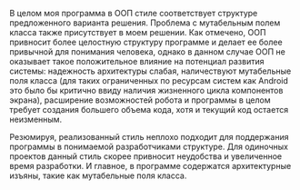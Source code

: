 В целом моя программа в ООП стиле соответствует структуре предложенного варианта решения.
Проблема с мутабельным полем класса также присутствует в моем решении. 
Как отмечено, ООП привносит более целостную структуру программе и делает ее более привычной для понимания человека, 
однако в данном случае ООП не оказывает такое положительное влияние на потенциал развития системы: надежность архитектуры слабая, наличествуют мутабельные поля класса
(для таких ограниченных по ресурсам систем как Android это было бы критично ввиду наличия жизненного цикла компонентов экрана),
расширение возможностей робота и программы в целом требует создания большего объема кода, хотя и текущий код остается неизменным.

Резюмируя, реализованный стиль неплохо подходит для поддержания программы в понимаемой разработчиками структуре. 
Для одиночных проектов данный стиль скорее привносит неудобства и увеличенное время разработки. 
И главное, в программе содержатся архитектурные изъяны, такие как мутабельные поля класса.
